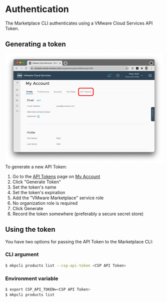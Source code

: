 # Authentication

The Marketplace CLI authenticates using a VMware Cloud Services API Token.

## Generating a token

![](images/csp-api-token.png)
To generate a new API Token:
1. Go to the [API Tokens](https://console.cloud.vmware.com/csp/gateway/portal/#/user/tokens) page on [My Account](https://console.cloud.vmware.com/csp/gateway/portal/#/user/profile)
2. Click "Generate Token"
3. Set the token's name
4. Set the token's expiration
5. Add the "VMware Marketplace" service role
6. No organization role is required
7. Click Generate
8. Record the token somewhere (preferably a secure secret store)

## Using the token

You have two options for passing the API Token to the Marketplace CLI:

### CLI argument

```bash
$ mkpcli products list --csp-api-token <CSP API Token>
```

### Environment variable

```bash
$ export CSP_API_TOKEN=<CSP API Token>
$ mkpcli products list
```
